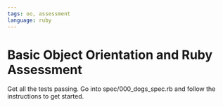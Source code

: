 ```yaml
---
tags: oo, assessment
language: ruby
---
```


# Basic Object Orientation and Ruby Assessment

Get all the tests passing. Go into spec/000_dogs_spec.rb and follow the instructions to get started. 